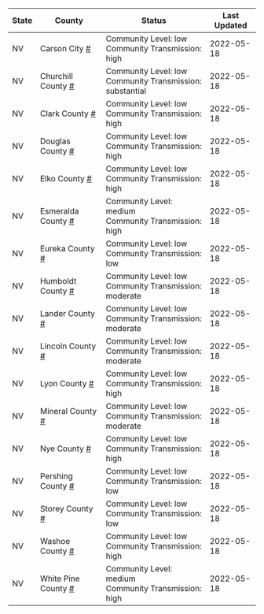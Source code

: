 State | County | Status | Last Updated
--- | --- | --- | --- 
NV | Carson City <a href="#carson_city">#</a> | <a name="carson_city"></a>Community Level: low<br/>Community Transmission: high | 2022-05-18
NV | Churchill County <a href="#churchill_county">#</a> | <a name="churchill_county"></a>Community Level: low<br/>Community Transmission: substantial | 2022-05-18
NV | Clark County <a href="#clark_county">#</a> | <a name="clark_county"></a>Community Level: low<br/>Community Transmission: high | 2022-05-18
NV | Douglas County <a href="#douglas_county">#</a> | <a name="douglas_county"></a>Community Level: low<br/>Community Transmission: high | 2022-05-18
NV | Elko County <a href="#elko_county">#</a> | <a name="elko_county"></a>Community Level: low<br/>Community Transmission: high | 2022-05-18
NV | Esmeralda County <a href="#esmeralda_county">#</a> | <a name="esmeralda_county"></a>Community Level: medium<br/>Community Transmission: high | 2022-05-18
NV | Eureka County <a href="#eureka_county">#</a> | <a name="eureka_county"></a>Community Level: low<br/>Community Transmission: low | 2022-05-18
NV | Humboldt County <a href="#humboldt_county">#</a> | <a name="humboldt_county"></a>Community Level: low<br/>Community Transmission: moderate | 2022-05-18
NV | Lander County <a href="#lander_county">#</a> | <a name="lander_county"></a>Community Level: low<br/>Community Transmission: moderate | 2022-05-18
NV | Lincoln County <a href="#lincoln_county">#</a> | <a name="lincoln_county"></a>Community Level: low<br/>Community Transmission: moderate | 2022-05-18
NV | Lyon County <a href="#lyon_county">#</a> | <a name="lyon_county"></a>Community Level: low<br/>Community Transmission: high | 2022-05-18
NV | Mineral County <a href="#mineral_county">#</a> | <a name="mineral_county"></a>Community Level: low<br/>Community Transmission: moderate | 2022-05-18
NV | Nye County <a href="#nye_county">#</a> | <a name="nye_county"></a>Community Level: low<br/>Community Transmission: high | 2022-05-18
NV | Pershing County <a href="#pershing_county">#</a> | <a name="pershing_county"></a>Community Level: low<br/>Community Transmission: low | 2022-05-18
NV | Storey County <a href="#storey_county">#</a> | <a name="storey_county"></a>Community Level: low<br/>Community Transmission: low | 2022-05-18
NV | Washoe County <a href="#washoe_county">#</a> | <a name="washoe_county"></a>Community Level: low<br/>Community Transmission: high | 2022-05-18
NV | White Pine County <a href="#white_pine_county">#</a> | <a name="white_pine_county"></a>Community Level: medium<br/>Community Transmission: high | 2022-05-18
